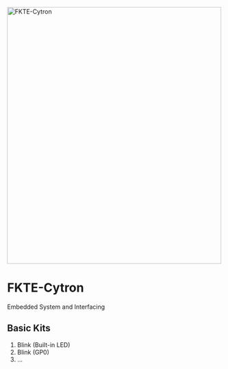 <img src="https://norasmadi.unimap.edu.my/images/banner.png" width="500" height="600" alt="FKTE-Cytron" title="Pi Pico W + CircuitPython">


# FKTE-Cytron
Embedded System and Interfacing

## Basic Kits
1. Blink (Built-in LED)
2. Blink (GP0)
3. ...
